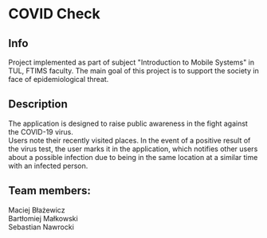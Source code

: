# COVID Check
## Info

Project implemented as part of subject "Introduction to Mobile Systems" in TUL, FTIMS faculty.
The main goal of this project is to support the society in face of epidemiological threat.

## Description

The application is designed to raise public awareness in the fight against the COVID-19 virus.  
Users note their recently visited places. In the event of a positive result of the virus test, the user marks it in the application, which notifies other users about a possible infection due to being in the same location at a similar time with an infected person.

## Team members:
Maciej Błażewicz  
Bartłomiej Małkowski  
Sebastian Nawrocki  
